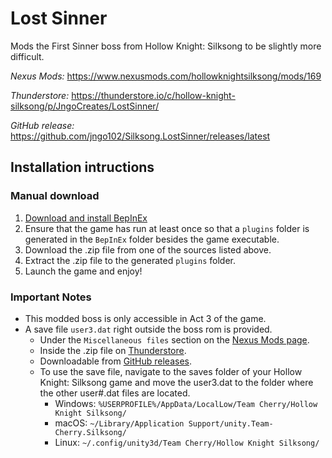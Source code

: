 # Lost Sinner

Mods the First Sinner boss from Hollow Knight: Silksong to be slightly more difficult.

*Nexus Mods:*
https://www.nexusmods.com/hollowknightsilksong/mods/169

*Thunderstore:*
https://thunderstore.io/c/hollow-knight-silksong/p/JngoCreates/LostSinner/

*GitHub release:*
https://github.com/jngo102/Silksong.LostSinner/releases/latest

## Installation intructions

### Manual download
1.  [Download and install BepInEx](https://docs.bepinex.dev/articles/user_guide/installation/index.html)
2.  Ensure that the game has run at least once so that a `plugins` folder is generated in the `BepInEx` folder besides the game executable.
3.  Download the .zip file from one of the sources listed above.
4.  Extract the .zip file to the generated `plugins` folder.
5.  Launch the game and enjoy!

### Important Notes
- This modded boss is only accessible in Act 3 of the game.
- A save file `user3.dat` right outside the boss rom is provided.
    - Under the `Miscellaneous files` section on the [Nexus Mods page](https://www.nexusmods.com/hollowknightsilksong/mods/169?tab=files).
    - Inside the .zip file on [Thunderstore](https://thunderstore.io/c/hollow-knight-silksong/p/JngoCreates/LostSinner/).
    - Downloadable from [GitHub releases](https://github.com/jngo102/Silksong.LostSinner/releases/latest).
  - To use the save file, navigate to the saves folder of your Hollow Knight: Silksong game and move the user3.dat to the folder where the other user#.dat files are located. 
    - Windows: `%USERPROFILE%/AppData/LocalLow/Team Cherry/Hollow Knight Silksong/`
    - macOS: `~/Library/Application Support/unity.Team-Cherry.Silksong/`
    - Linux: `~/.config/unity3d/Team Cherry/Hollow Knight Silksong/`